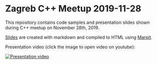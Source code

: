 Zagreb C++ Meetup 2019-11-28
========

This repository contains code samples and presentation slides shown during C++ meetup on November 28th, 2019.

[Slides](https://zagreb-cpp-user-group.github.io/meetup-2019-11-28/) are created with markdown and compiled to HTML using [Marpit](https://marpit.marp.app).

Presentation video (click the image to open video on youtube):

[![Presentation video](https://img.youtube.com/vi/lCYe8YGNTow/0.jpg)](https://www.youtube.com/watch?v=lCYe8YGNTow)
